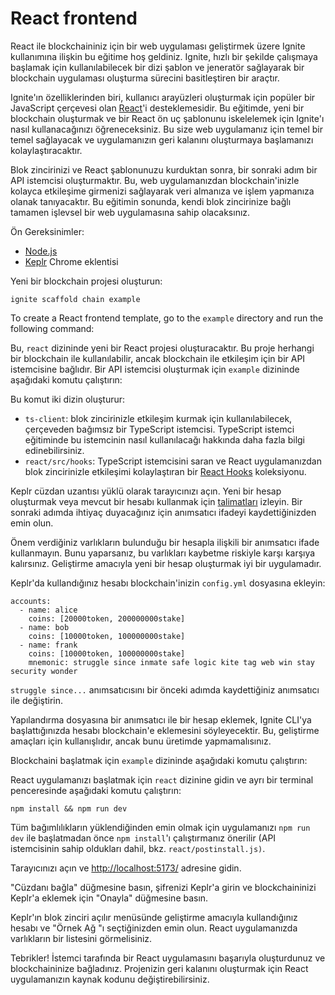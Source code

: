 # React frontend

React ile blockchaininiz için bir web uygulaması geliştirmek üzere Ignite kullanımına ilişkin bu eğitime hoş geldiniz. Ignite, hızlı bir şekilde çalışmaya başlamak için kullanılabilecek bir dizi şablon ve jeneratör sağlayarak bir blockchain uygulaması oluşturma sürecini basitleştiren bir araçtır.

Ignite'ın özelliklerinden biri, kullanıcı arayüzleri oluşturmak için popüler bir JavaScript çerçevesi olan [React](https://reactjs.org/)'i desteklemesidir. Bu eğitimde, yeni bir blockchain oluşturmak ve bir React ön uç şablonunu iskelelemek için Ignite'ı nasıl kullanacağınızı öğreneceksiniz. Bu size web uygulamanız için temel bir temel sağlayacak ve uygulamanızın geri kalanını oluşturmaya başlamanızı kolaylaştıracaktır.

Blok zincirinizi ve React şablonunuzu kurduktan sonra, bir sonraki adım bir API istemcisi oluşturmaktır. Bu, web uygulamanızdan blockchain'inizle kolayca etkileşime girmenizi sağlayarak veri almanıza ve işlem yapmanıza olanak tanıyacaktır. Bu eğitimin sonunda, kendi blok zincirinize bağlı tamamen işlevsel bir web uygulamasına sahip olacaksınız.

Ön Gereksinimler:

* [Node.js](https://nodejs.org/en/)
* [Keplr](https://www.keplr.app/) Chrome eklentisi

Yeni bir blockchain projesi oluşturun:

```
ignite scaffold chain example
```

To create a React frontend template, go to the `example` directory and run the following command:

Bu, `react` dizininde yeni bir React projesi oluşturacaktır. Bu proje herhangi bir blockchain ile kullanılabilir, ancak blockchain ile etkileşim için bir API istemcisine bağlıdır. Bir API istemcisi oluşturmak için `example` dizininde aşağıdaki komutu çalıştırın:

Bu komut iki dizin oluşturur:

* `ts-client`: blok zincirinizle etkileşim kurmak için kullanılabilecek, çerçeveden bağımsız bir TypeScript istemcisi. TypeScript istemci eğitiminde bu istemcinin nasıl kullanılacağı hakkında daha fazla bilgi edinebilirsiniz.
* `react/src/hooks`: TypeScript istemcisini saran ve React uygulamanızdan blok zincirinizle etkileşimi kolaylaştıran bir [React Hooks](https://reactjs.org/docs/hooks-intro.html) koleksiyonu.

Keplr cüzdan uzantısı yüklü olarak tarayıcınızı açın. Yeni bir hesap oluşturmak veya mevcut bir hesabı kullanmak için [talimatları](https://keplr.crunch.help/en/getting-started/creating-a-new-keplr-account) izleyin. Bir sonraki adımda ihtiyaç duyacağınız için anımsatıcı ifadeyi kaydettiğinizden emin olun.

Önem verdiğiniz varlıkların bulunduğu bir hesapla ilişkili bir anımsatıcı ifade kullanmayın. Bunu yaparsanız, bu varlıkları kaybetme riskiyle karşı karşıya kalırsınız. Geliştirme amacıyla yeni bir hesap oluşturmak iyi bir uygulamadır.

Keplr'da kullandığınız hesabı blockchain'inizin `config.yml` dosyasına ekleyin:

```
accounts:
  - name: alice
    coins: [20000token, 200000000stake]
  - name: bob
    coins: [10000token, 100000000stake]
  - name: frank
    coins: [10000token, 100000000stake]
    mnemonic: struggle since inmate safe logic kite tag web win stay security wonder
```

`struggle since...` anımsatıcısını bir önceki adımda kaydettiğiniz anımsatıcı ile değiştirin.

Yapılandırma dosyasına bir anımsatıcı ile bir hesap eklemek, Ignite CLI'ya başlattığınızda hesabı blockchain'e eklemesini söyleyecektir. Bu, geliştirme amaçları için kullanışlıdır, ancak bunu üretimde yapmamalısınız.

Blockchaini başlatmak için `example` dizininde aşağıdaki komutu çalıştırın:&#x20;

React uygulamanızı başlatmak için `react` dizinine gidin ve ayrı bir terminal penceresinde aşağıdaki komutu çalıştırın:

```
npm install && npm run dev
```

Tüm bağımlılıkların yüklendiğinden emin olmak için uygulamanızı `npm run dev` ile başlatmadan önce `npm install`'ı çalıştırmanız önerilir (API istemcisinin sahip oldukları dahil, bkz. `react/postinstall.js)`.

Tarayıcınızı açın ve [http://localhost:5173/](http://localhost:5173/) adresine gidin.

"Cüzdanı bağla" düğmesine basın, şifrenizi Keplr'a girin ve blockchaininizi Keplr'a eklemek için "Onayla" düğmesine basın.

Keplr'ın blok zinciri açılır menüsünde geliştirme amacıyla kullandığınız hesabı ve "Örnek Ağ "ı seçtiğinizden emin olun. React uygulamanızda varlıkların bir listesini görmelisiniz.

Tebrikler! İstemci tarafında bir React uygulamasını başarıyla oluşturdunuz ve blockchaininize bağladınız. Projenizin geri kalanını oluşturmak için React uygulamanızın kaynak kodunu değiştirebilirsiniz.
